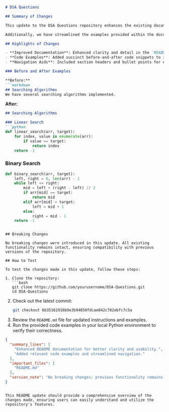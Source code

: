 ```markdown
# DSA Questions

## Summary of Changes

This update to the DSA Questions repository enhances the existing documentation in the `README.md` file, providing clearer instructions and examples for users looking to solve data structure and algorithm problems. The goal is to improve accessibility for new contributors and users by offering concise explanations and visual aids, making it easier to navigate through the repository and utilize its resources effectively.

Additionally, we have streamlined the examples provided within the documentation, ensuring that they are relevant and directly applicable to the problems presented in the repository. This will help users quickly grasp the concepts and implementations without unnecessary overhead.

## Highlights of Changes

- **Improved Documentation**: Enhanced clarity and detail in the `README.md`.
- **Code Examples**: Added succinct before-and-after code snippets to illustrate the usage of data structures and algorithms.
- **Navigation Aids**: Included section headers and bullet points for easier navigation.

### Before and After Examples

**Before:**
```markdown
## Searching Algorithms
We have several searching algorithms implemented.
```

**After:**
```markdown
## Searching Algorithms

### Linear Search
```python
def linear_search(arr, target):
    for index, value in enumerate(arr):
        if value == target:
            return index
    return -1
```

### Binary Search
```python
def binary_search(arr, target):
    left, right = 0, len(arr) - 1
    while left <= right:
        mid = left + (right - left) // 2
        if arr[mid] == target:
            return mid
        elif arr[mid] < target:
            left = mid + 1
        else:
            right = mid - 1
    return -1
```
```

## Breaking Changes

No breaking changes were introduced in this update. All existing functionality remains intact, ensuring compatibility with previous versions of the repository.

## How to Test

To test the changes made in this update, follow these steps:

1. Clone the repository:
   ```bash
   git clone https://github.com/yourusername/DSA-Questions.git
   cd DSA-Questions
   ```
2. Check out the latest commit:
   ```bash
   git checkout 6b35161918b9e3b94850fdcae042c782ebfc7c5a
   ```
3. Review the `README.md` file for updated instructions and examples.
4. Run the provided code examples in your local Python environment to verify their correctness.

```json
{
  "summary_lines": [
    "Enhanced README documentation for better clarity and usability.",
    "Added relevant code examples and streamlined navigation."
  ],
  "important_files": [
    "README.md"
  ],
  "version_note": "No breaking changes; previous functionality remains."
}
```
```

This README update should provide a comprehensive overview of the changes made, ensuring users can easily understand and utilize the repository's features.